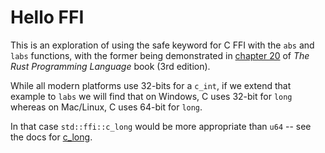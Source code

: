 # Hello FFI

This is an exploration of using the safe keyword for C FFI with the `abs` and `labs` functions, with
the former being demonstrated in [chapter 20] of *The Rust Programming Language* book (3rd edition).

While all modern platforms use 32-bits for a `c_int`, if we extend that example to `labs` we will find
that on Windows, C uses 32-bit for `long` whereas on Mac/Linux, C uses 64-bit for `long`.

In that case `std::ffi::c_long` would be more appropriate than `u64` -- see the docs for [c_long][].

[chapter 20]: https://doc.rust-lang.org/book/ch20-01-unsafe-rust.html#using-extern-functions-to-call-external-code
[c_long]: https://doc.rust-lang.org/1.88.0/std/ffi/type.c_long.html
